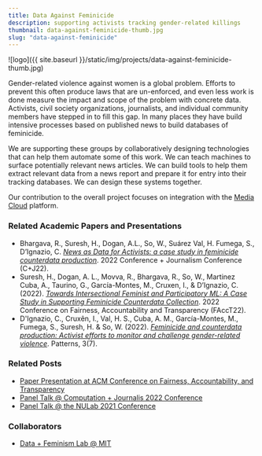 ```yaml
---
title: Data Against Feminicide
description: supporting activists tracking gender-related killings
thumbnail: data-against-feminicide-thumb.jpg
slug: "data-against-feminicide"
---
```


![logo]({{ site.baseurl }}/static/img/projects/data-against-feminicide-thumb.jpg)

Gender-related violence against women is a global problem. Efforts to prevent this often produce laws that are un-enforced, and even less work is done measure the impact and scope of the problem with concrete data. Activists, civil society organizations, journalists, and individual community members have stepped in to fill this gap. In many places they have build intensive processes based on published news to build databases of feminicide.

We are supporting these groups by collaboratively designing technologies that can help them automate some of this work. We can teach machines to surface potentially relevant news articles. We can build tools to help them extract relevant data from a news report and prepare it for entry into their tracking databases. We can design these systems together.

Our contribution to the overall project focuses on integration with the [Media Cloud](https://mediacloud.org) platform.

### Related Academic Papers and Presentations

* Bhargava, R., Suresh, H., Dogan, A.L., So, W., Suárez Val, H. Fumega, S., D’Ignazio, C. [_News as Data for Activists: a case study in feminicide counterdata production_](https://github.com/browninstitute/c-plus-j-website/raw/main/proceedings/Session9Group2.pdf). 2022 Conference + Journalism Conference (C+J22).
* Suresh, H., Dogan, A. L., Movva, R., Bhargava, R., So, W., Martinez Cuba, A., Taurino, G., García-Montes, M., Cruxen, I., & D’Ignazio, C. (2022). [_Towards Intersectional Feminist and Participatory ML: A Case Study in Supporting Feminicide Counterdata Collection_](https://dl.acm.org/doi/10.1145/3531146.3533132). 2022 Conference on Fairness, Accountability and Transparency (FAccT22).
* D'Ignazio, C., Cruxên, I., Val, H. S., Cuba, A. M., García-Montes, M., Fumega, S., Suresh, H. & So, W. (2022). [_Feminicide and counterdata production: Activist efforts to monitor and challenge gender-related violence_](https://www.cell.com/patterns/pdf/S2666-3899(22)00127-1.pdf). Patterns, 3(7).

### Related Posts

* [Paper Presentation at ACM Conference on Fairness, Accountability, and Transparency](/2022/06/20/participatory-ml-facct-22)
* [Panel Talk @ Computation + Journalis 2022 Conference](/2022/06/08/c-plus-j-2022)
* [Panel Talk @ the NULab 2021 Conference](/2021/03/25/good-data-panel.html)

### Collaborators

* [Data + Feminism Lab @ MIT](https://dataplusfeminism.mit.edu)
